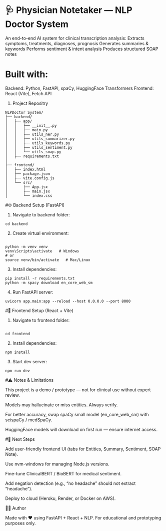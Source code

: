 # 🩺 Physician Notetaker — NLP Doctor System 

An end-to-end AI system for clinical transcription analysis:
Extracts symptoms, treatments, diagnoses, prognosis
Generates summaries & keywords
Performs sentiment & intent analysis
Produces structured SOAP notes

# Built with:

Backend: Python, FastAPI, spaCy, HuggingFace Transformers
Frontend: React (Vite), Fetch API


1. Project Repositry
```
NLPDoctor System/
├── backend/
│   ├── app/
│   │   ├── __init__.py
│   │   ├── main.py
│   │   ├── utils_ner.py
│   │   ├── utils_summarizer.py
│   │   ├── utils_keywords.py
│   │   ├── utils_sentiment.py
│   │   └── utils_soap.py
│   ├── requirements.txt
│   
├── frontend/
│   ├── index.html
│   ├── package.json
│   ├── vite.config.js
│   └── src/
│       ├── App.jsx
│       ├── main.jsx
│       └── index.css
```

#⚙️ Backend Setup (FastAPI)

1. Navigate to backend folder:
```
cd backend
```

2. Create virtual environment:
```

python -m venv venv
venv\Scripts\activate   # Windows
# or
source venv/bin/activate   # Mac/Linux
```

3. Install dependencies:
```
pip install -r requirements.txt
python -m spacy download en_core_web_sm
```

4. Run FastAPI server:
```
uvicorn app.main:app --reload --host 0.0.0.0 --port 8000
```


#🎨 Frontend Setup (React + Vite)

1. Navigate to frontend folder:
```

cd frontend
```

2. Install dependencies:
```
npm install

```
3. Start dev server:
```
npm run dev
```

#⚠️ Notes & Limitations

This project is a demo / prototype — not for clinical use without expert review.

Models may hallucinate or miss entities. Always verify.

For better accuracy, swap spaCy small model (en_core_web_sm) with scispaCy / medSpaCy.

HuggingFace models will download on first run — ensure internet access.

#🚀 Next Steps

Add user-friendly frontend UI (tabs for Entities, Summary, Sentiment, SOAP Note).

Use nvm-windows for managing Node.js versions.

Fine-tune ClinicalBERT / BioBERT for medical sentiment.

Add negation detection (e.g., “no headache” should not extract “headache”).

Deploy to cloud (Heroku, Render, or Docker on AWS).

👨‍💻 Author

Made with ❤️ using FastAPI + React + NLP.
For educational and prototyping purposes only.
